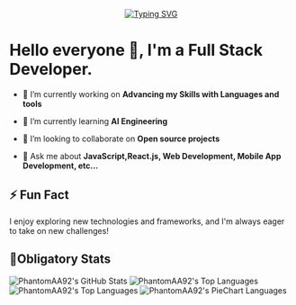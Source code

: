 <p align="center">
  <a href="https://git.io/typing-svg"><img src="https://readme-typing-svg.demolab.com?font=Fira+Code&pause=600&random=false&width=490&height=49&lines=Welcome+to+my+Github+Profile!;Working+on+Open-Source+Contributions;Web+Development+%7C+Software+Engineering+;AI+Tools+%7C+Crypto+%7C+Gaming+%7C+Coding;Machine+learning+Enthusiast" alt="Typing SVG" />
  </a>
</p>

# Hello everyone 👋, I'm a Full Stack Developer.

- 🔭 I’m currently working on **Advancing my Skills with Languages and tools**

- 🌱 I’m currently learning **AI Engineering**

- 👯 I’m looking to collaborate on **Open source projects**

- 💬 Ask me about **JavaScript,React.js, Web Development, Mobile App Development, etc...**

## ⚡ Fun Fact

I enjoy exploring new technologies and frameworks, and I'm always eager to take on new challenges!

## 🌟Obligatory Stats

![PhantomAA92's GitHub Stats](https://github-readme-stats.vercel.app/api?username=phantomAA92&show_icons=true)
![PhantomAA92's Top Languages](https://github-readme-stats.vercel.app/api/top-langs?username=phantomAA92&show_icons=true&theme=onedark&langs_count=4&layout=compact)
![PhantomAA92's Top Languages](https://github-readme-stats.vercel.app/api/top-langs/?username=phantomAA92)
![PhantomAA92's PieChart Languages](https://github-readme-stats.vercel.app/api/top-langs/?username=phantomAA92&layout=pie)

